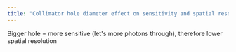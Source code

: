 ```yaml
---
title: "Collimator hole diameter effect on sensitivity and spatial resolution?"
---
```

Bigger hole = more sensitive (let's more photons through), therefore lower spatial resolution

